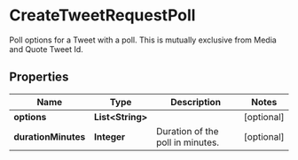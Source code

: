 

# CreateTweetRequestPoll

Poll options for a Tweet with a poll. This is mutually exclusive from Media and Quote Tweet Id.

## Properties

Name | Type | Description | Notes
------------ | ------------- | ------------- | -------------
**options** | **List&lt;String&gt;** |  |  [optional]
**durationMinutes** | **Integer** | Duration of the poll in minutes. |  [optional]



